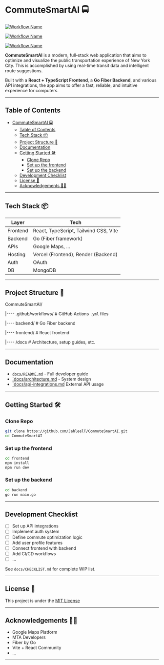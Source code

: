 # CommuteSmartAI 🚍

[![Workflow Name](https://github.com/JahleelT/CommuteSmartAI/actions/workflows/backend.yml/badge.svg)](https://github.com/JahleelT/CommuteSmartAI/actions/workflows/backend.yml)

[![Workflow Name](https://github.com/JahleelT/CommuteSmartAI/actions/workflows/frontend.yml/badge.svg)](https://github.com/JahleelT/CommuteSmartAI/actions/workflows/frontend.yml)

[![Workflow Name](https://github.com/JahleelT/CommuteSmartAI/actions/workflows/lint.yml/badge.svg)](https://github.com/JahleelT/CommuteSmartAI/actions/workflows/lint.yml)

**CommuteSmartAI** is a modern, full-stack web application that aims to optimize and visualize the public transportation experience of New York City. This is accomplished by using real-time transit data and intelligent route suggestions. 

Built with a **React + TypeScript Frontend**, a **Go Fiber Backend**, and various API integrations, the app aims to offer a fast, reliable, and intuitive experience for computers.

---

## Table of Contents
- [CommuteSmartAI 🚍](#commutesmartai-)
  - [Table of Contents](#table-of-contents)
  - [Tech Stack 📦](#tech-stack-)
  - [Project Structure 🚧](#project-structure-)
  - [Documentation](#documentation)
  - [Getting Started 🛠️](#getting-started-️)
    - [Clone Repo](#clone-repo)
    - [Set up the frontend](#set-up-the-frontend)
    - [Set up the backend](#set-up-the-backend)
  - [Development Checklist](#development-checklist)
  - [License 🪪](#license-)
  - [Acknowledgements 🙌🏼](#acknowledgements-)

---

## Tech Stack 📦

| Layer       | Tech              |
|-------------|-------------------|
| Frontend    | React, TypeScript, Tailwind CSS, Vite |
| Backend     | Go (Fiber framework) | 
| APIs        | Google Maps, ...   |
| Hosting     | Vercel (Frontend), Render (Backend) |
| Auth        | OAuth |
| DB          | MongoDB |

---

## Project Structure 🚧

CommuteSmartAI/

|---- .github/workflows/ # GitHub Actions `.yml` files

|---- backend/ # Go Fiber backend

|---- frontend/ # React frontend

|---- /docs # Architecture, setup guides, etc.

---

## Documentation 

- [`docs/README.md`](docs/README.md) - Full developer guide
- [`docs/architecture.md](docs/architecture.md) - System design 
- [`docs/api-integrations.md](docs/api-integrations.md) External API usage

---

## Getting Started 🛠️

### Clone Repo
```bash
git clone https://github.com/JahleelT/CommuteSmartAI.git
cd CommuteSmartAI
```

### Set up the frontend
```bash
cd frontend
npm install
npm run dev
```

### Set up the backend
```bash
cd backend
go run main.go
```
---

## Development Checklist

- [ ] Set up API integrations
- [ ] Implement auth system
- [ ] Define commute optimization logic
- [ ] Add user profile features
- [ ] Connect frontend with backend
- [ ] Add CI/CD workflows
- [ ] ...
  
See `docs/CHECKLIST.md` for complete WIP list.

---

## License 🪪

This project is under the [MIT License](https://opensource.org/license/mit)

---

## Acknowledgements 🙌🏼
- Google Maps Platform
- MTA Developers
- Fiber by Go
- Vite + React Community
- ...

---
